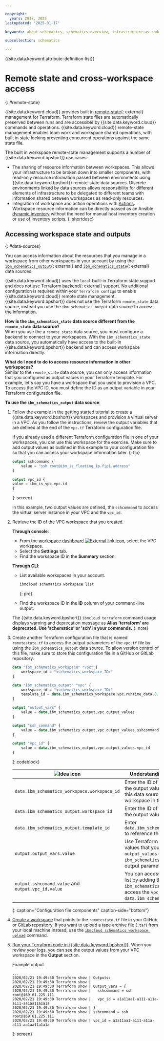 ```yaml
---

copyright:
  years: 2017, 2025
lastupdated: "2025-01-17"

keywords: about schematics, schematics overview, infrastructure as code, iac, differences schematics and terraform, schematics vs terraform, how does schematics work, schematics benefits, why use schematics, terraform template, schematics workspace

subcollection: schematics

---
```


{{site.data.keyword.attribute-definition-list}}

# Remote state and cross-workspace access
{: #remote-state}

{{site.data.keyword.cloud}} provides built in [remote-state](https://developer.hashicorp.com/terraform/language/state/remote){: external} management for Terraform. Terraform state files are automatically preserved between runs and are accessible by {{site.data.keyword.cloud}} commands and operations. {{site.data.keyword.cloud}} remote-state management enables team work and workspace shared operations, with built in state locking preventing concurrent operations against the same state file.

The built in workspace remote-state management supports a number of {{site.data.keyword.bpshort}} use cases:

- The sharing of resource information between workspaces. This allows your infrastructure to be broken down into smaller components, with read-only resource information passed between environments using {{site.data.keyword.bpshort}} remote-state data sources. Discrete environments linked by data sources allows responsibility for different elements of infrastructure to be delegated to different teams with information shared between workspaces as read-only resources. 
- Integration of workspace and action operations with [Actions](/docs/schematics?topic=schematics-action-working). Workspace resource information can be directly passed as an Ansible [dynamic inventory](/docs/schematics?topic=schematics-inventories-setup#dynamic-inv) without the need for manual host inventory creation or use of inventory scripts.
{: shortdesc}

## Accessing workspace state and outputs
{: #data-sources}

You can access information about the resources that you manage in a workspace from other workspaces in your account by using the [`ibm_schematics_output`](https://registry.terraform.io/providers/IBM-Cloud/ibm/latest/docs/data-sources/schematics_output){: external} and [`ibm_schematics_state`](https://registry.terraform.io/providers/IBM-Cloud/ibm/latest/docs/data-sources/schematics_state){: external} data sources.

{{site.data.keyword.cloud}} uses the `local` built-in Terraform state support and does not use Terraform [backend](https://developer.hashicorp.com/terraform/language){: external} support. No additional configuration is required within your `Terraform configs` to enable {{site.data.keyword.cloud}} remote state management. {{site.data.keyword.bpshort}} does not use the Terraform `remote_state` data source, instead you use the `ibm_schematics_output` data source to access the information.

**How is the `ibm_schematics_state` data source different from the `remote_state` data source?** </br>
When you use the a `remote_state` data source, you must configure a  backend to connect to your workspaces. With the `ibm_schematics_state` data source, you automatically have access to the built-in {{site.data.keyword.bpshort}} backend and can access workspace information directly.

**What do I need to do to access resource information in other workspaces?** </br>
Similar to the `remote_state` data source, you can only access information that you configured as output values in your Terraform template. For example, let's say you have a workspace that you used to provision a VPC. To access the VPC ID, you must define the ID as an output variable in your Terraform configuration file.

**To use the `ibm_schematics_output` data source**:

1. Follow the example in the [getting started tutorial](/docs/schematics?topic=schematics-getting-started) to create a {{site.data.keyword.bpshort}} workspaces and provision a virtual server in a VPC. As you follow the instructions, review the output variables that are defined at the end of the `vpc.tf` Terraform configuration file. 

    If you already used a different Terraform configuration file in one of your workspaces, you can use this workspace for the exercise. Make sure to add output values as outlined in this example to your configuration file so that you can access your workspace information later. 
    {: tip}

    ```terraform
    output sshcommand {
        value = "ssh root@ibm_is_floating_ip.fip1.address"
    }

    output vpc_id {
    value = ibm_is_vpc.vpc.id
    }
    ```
    {: screen}

    In this example, two output values are defined, the `sshcommand` to access the virtual server instance in your VPC and the `vpc_id`.

2. Retrieve the ID of the VPC workspace that you created.

    **Through console**:
    - From the [workspace dashboard ![External link icon](../icons/launch-glyph.svg "External link icon")](https://cloud.ibm.com/automation/schematics/terraform), select the VPC workspace.
    - Select the **Settings** tab.
    - Find the workspace ID in the **Summary** section.

    **Through CLI**:
    - List available workspaces in your account.
        ```sh
        ibmcloud schematics workspace list
        ```
        {: pre}

    - Find the workspace ID in the **ID** column of your command-line output.

    The {{site.data.keyword.bpshort}} `ibmcloud terraform` command usage displays warning and deprecation message as **Alias 'terraform' are deprecated. Use 'schematics' or 'sch' in your commands.**
    {: note}

3. Create another Terraform configuration file that is named `remotestate.tf` to access the output parameters of the `vpc.tf` file by using the `ibm_schematics_output` data source. To allow version control of this file, make sure to store this configuration file in a GitHub or GitLab repository. 
    ```terraform
    data "ibm_schematics_workspace" "vpc" {
        workspace_id = "<schematics_workspace_ID>"
    }

    data "ibm_schematics_output" "vpc" {
        workspace_id = "<schematics_workspace_ID>"
        template_id = data.ibm_schematics_workspace.vpc.runtime_data.0.id
    }

    output "output_vars" {
        value = data.ibm_schematics_output.vpc.output_values
    }

    output "ssh_command" {
        value = data.ibm_schematics_output.vpc.output_values.sshcommand
    }

    output "vpc_id" {
        value = data.ibm_schematics_output.vpc.output_values.vpc_id
    }
    ```
    {: codeblock}

    | ![Idea icon](images/idea.png) | Understanding the configuration file components |
    | -- | -- |
    | `data.ibm_schematics_workspace.workspace_id` | Enter the ID of the VPC workspace where you defined the output values that you want to access. You need this data source to retrieve the template ID of the workspace in the `ibm_schematics_output` data source. |
    | `data.ibm_schematics_output.workspace_id` | Enter the ID of the VPC workspace where you defined the output values that you want to access. |
    | `data.ibm_schematics_output.template_id` | Enter `data.ibm_schematics_workspace.vpc.runtime_data.0.id` to reference the Terraform template of your workspace. |
    | `output.output_vars.value` | Use Terraform interpolation syntax to access all output values that you defined in the `vpc.tf` file by using the `output_values` output parameter of the `ibm_schematics_output` data source. The `output_values` output parameter returns all output values as a list. |
    | `output.sshcomand.value`  and `output.vpc_id.value` | You can access a specific value in the `output_values` list by adding the ID of the output value to your `ibm_schematics_output` data source. For example, to access the `vpc_id`, simply use `data.ibm_schematics_output.vpc.output_values.vpc_id`. |
    {: caption="Configuration file components" caption-side="bottom"}

4. [Create a workspace](/docs/schematics?topic=schematics-sch-create-wks&interface=ui#create-wks-ui) that points to the `remotestate.tf` file in your GitHub or GitLab repository. If you want to upload a tape archive file (`.tar`) from your local machine instead, use the [`ibmcloud schematics workspace upload`](/docs/schematics?topic=schematics-schematics-cli-reference#schematics-workspace-upload) command.

5. [Run your Terraform code in {{site.data.keyword.bpshort}}](/docs/schematics?topic=schematics-manage-lifecycle#deploy-resources). When you review your logs, you can see the output values from your VPC workspace in the **Output** section.

    Example output

    ```text
    ...
    2020/02/21 19:49:30 Terraform show | Outputs:
    2020/02/21 19:49:30 Terraform show | 
    2020/02/21 19:49:30 Terraform show | Output_vars = {
    2020/02/21 19:49:30 Terraform show |   sshcommand = ssh root@169.61.225.111
    2020/02/21 19:49:30 Terraform show |   vpc_id = a1a11aa1-a111-a11a-a111-aa1aa11a1a1a
    2020/02/21 19:49:30 Terraform show | }
    2020/02/21 19:49:30 Terraform show | sshcommand = ssh root@169.61.225.111
    2020/02/21 19:49:30 Terraform show | vpc_id = a1a11aa1-a111-a11a-a111-aa1aa11a1a1a
    ```
    {: screen}
